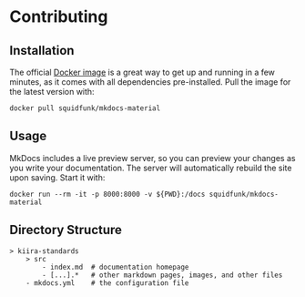 # Contributing

## Installation

The official [Docker image](https://hub.docker.com/r/squidfunk/mkdocs-material/) is a great way to get up and running in a few minutes, as it comes with all dependencies pre-installed. Pull the image for the latest version with:

```
docker pull squidfunk/mkdocs-material
```

## Usage

MkDocs includes a live preview server, so you can preview your changes as you write your documentation. The server will automatically rebuild the site upon saving. Start it with:

```
docker run --rm -it -p 8000:8000 -v ${PWD}:/docs squidfunk/mkdocs-material
```
<!--
- `mkdocs new [dir-name]` - Create a new project.
- `mkdocs serve` - Start the live-reloading docs server.
- `mkdocs build` - Build the documentation site.
- `mkdocs -h` - Print help message and exit.
-->

## Directory Structure

```
> kiira-standards
    > src
        - index.md  # documentation homepage
        - [...].*   # other markdown pages, images, and other files
    - mkdocs.yml    # the configuration file
```